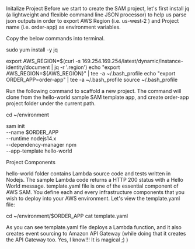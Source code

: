 Initalize Project
Before we start to create the SAM project, let's first install jq (a lightweight and flexible command line JSON processor) to help us parse json outputs in order to export AWS Region (i.e. us-west-2 ) and Project name (i.e. order-app) as environment variables.

Copy the below commands into terminal.

sudo yum install -y jq

export AWS_REGION=$(curl -s 169.254.169.254/latest/dynamic/instance-identity/document | jq -r '.region')
echo "export AWS_REGION=${AWS_REGION}" | tee -a ~/.bash_profile
echo "export ORDER_APP=order-app" | tee -a ~/.bash_profile
source ~/.bash_profile

Run the following command to scaffold a new project. The command will clone from the hello-world sample SAM template app, and create order-app project folder under the current path.

cd ~/environment

sam init \
    --name $ORDER_APP \
    --runtime nodejs14.x  \
    --dependency-manager npm \
    --app-template hello-world


Project Components

hello-world folder contains Lambda source code and tests written in Nodejs. The sample Lambda code returns a HTTP 200 status with a Hello World message.
template.yaml file is one of the essential component of AWS SAM. You define each and every infrastructure components that you wish to deploy into your AWS environment.
Let's view the template.yaml file:

cd ~/environment/$ORDER_APP
cat template.yaml

As you can see template.yaml file deploys a Lambda function, and it also creates event sourcing to Amazon API Gateway (while doing that it creates the API Gateway too. Yes, I know!!! It is magical ;) )
